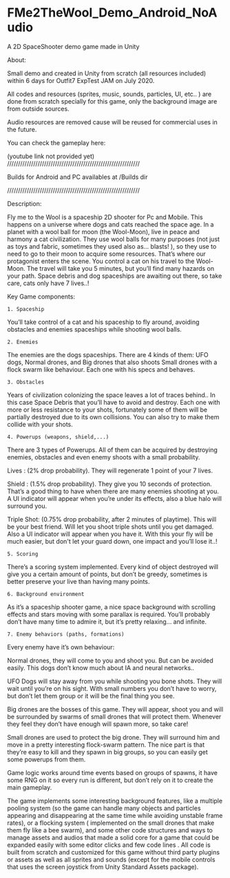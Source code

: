 # FMe2TheWool_Demo_Android_NoAudio
 A 2D SpaceShooter demo game made in Unity


About:

Small demo and created in Unity from scratch (all resources included) within 6 days for Outfit7 ExpTest JAM on July 2020. 

All codes and resources (sprites, music, sounds, particles, UI, etc.. ) are done from scratch specially for this game, only the background image are from outside sources.

Audio resources are removed cause will be reused for commercial uses in the future.

You can check the gameplay here:

(youtube link not provided yet)
/////////////////////////////////////////////////////////////

Builds for Android and PC availables at /Builds dir


/////////////////////////////////////////////////////////////

Description:

Fly me to the Wool is a spaceship 2D shooter for Pc and Mobile. 
This happens on a universe where dogs and cats reached the space age. In a planet with a wool ball for moon (the Wool-Moon), live in peace and harmony a cat civilization.
They use wool balls for many purposes (not just as toys and fabric, sometimes they used also as... blasts! ), so they use to need to go to their moon to acquire some resources.
That’s where our protagonist enters the scene.
You control a cat on his travel to the Wool-Moon. The travel will take you 5 minutes, but you’ll find many hazards on your path. Space debris and dog spaceships are awaiting out there, so take care, cats only have 7 lives..!

Key Game components:

    1. Spaceship
You’ll take control of a cat and his spaceship to fly around, avoiding obstacles and enemies spaceships while shooting wool balls. 
 
    2. Enemies
The enemies are the dogs spaceships. There are 4 kinds of them: UFO dogs, Normal drones, and Big drones that also shoots Small drones with a flock swarm like behaviour. Each one with his specs and behaves.

    3. Obstacles
Years of civilization colonizing the space leaves a lot of traces behind.. In this case Space Debris that you’ll have to avoid and destroy. Each one with more or less resistance to your shots, fortunately some of them will be partially destroyed due to its own collisions. You can also try to make them collide with your shots.

    4. Powerups (weapons, shield,...)
There are 3 types of Powerups. All of them can be acquired by destroying enemies, obstacles and even enemy shoots with a small probability.

Lives : (2% drop probability). They will regenerate 1 point of your 7 lives.

Shield : (1.5% drop probability). They give you 10 seconds of protection. That’s a good thing to have when there are many enemies shooting at you. A UI indicator will appear when you’re under its effects, also a blue halo will surround you.

Triple Shot: (0.75% drop probability, after 2 minutes of playtime). This will be your best friend. Will let you shoot triple shots until you get damaged. Also a UI indicator will appear when you have it. With this your fly will be much easier, but don't let your guard down, one impact and you’ll lose it..!

    5. Scoring

There’s a scoring system implemented. Every kind of object destroyed will give you a certain amount of points, but don’t be greedy, sometimes is better preserve your live than having many points.

    6. Background environment

As it’s a spaceship shooter game, a nice space background with scrolling effects and stars moving with some parallax is required. You’ll probably don’t have many time to admire it, but it’s pretty relaxing... and infinite.

    7. Enemy behaviors (paths, formations)

Every enemy have it’s own behaviour:

Normal drones, they will come to you and shoot you. But can be avoided easily. This dogs don’t know much about IA and neural networks..

UFO Dogs will stay away from you while shooting you bone shots. They will wait until you’re on his sight. With small numbers you don’t have to worry, but don’t let them group or it will be the final thing you see.

Big drones are the bosses of this game. They will appear, shoot you and will be surrounded by swarms of small drones that will protect them. Whenever they feel they don’t have enough will spawn more, so take care!

Small drones are used to protect the big drone. They will surround him and move in a pretty interesting flock-swarm pattern. The nice part is that they’re easy to kill and they spawn in big groups, so you can easily get some powerups from them.



Game logic works around time events based on groups of spawns, it have some RNG on it so every run is different, but don’t rely on it to create the main gameplay.

The game implements some interesting background features, like a multiple pooling system 
(so the game can handle many objects and particles appearing and disappearing at the same time while avoiding unstable frame rates), or a flocking system ( implemented on the small drones that make them fly like a bee swarm), and some other code structures and ways to manage assets and audios that made a solid core for a game that could be expanded easily with some editor clicks and few code lines . 
All code is built from scratch and customized for this game without third party plugins or assets as well as all sprites and sounds (except for the mobile controls that uses the screen joystick from Unity Standard Assets package).
